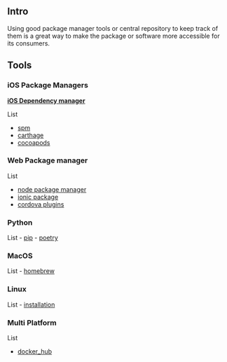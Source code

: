 ## Intro

Using good package manager tools or central repository to keep track of them is a great way to make the package or software more accessible for its consumers.


## Tools

### iOS Package Managers

[**iOS Dependency manager**](https://stackoverflow.com/a/59257708)

List
- [spm](spm.md)
- [carthage](carthage.md) 
- [cocoapods](cocoapods.md) 

### Web Package manager

List
- [node package manager](node.md)
- [ionic package](package.md#ionic)
- [cordova plugins](package.md#Cordova)

### Python
List
	- [pip](backend/python/installation.md#PIP)
	- [poetry](backend/python/installation.md#Poetry)


### MacOS
List
	- [homebrew](homebrew.md)

### Linux
List
	- [installation](os/linux/installation.md)

### Multi Platform
List
- [docker_hub](docker_hub.md)